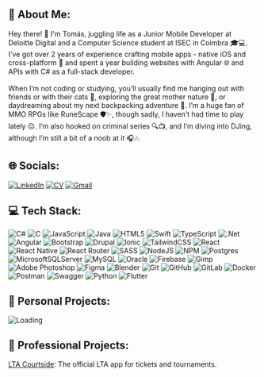 ## 💫 About Me:
Hey there! 👋 I'm Tomás, juggling life as a Junior Mobile Developer at Deloitte Digital and a Computer Science student at ISEC in Coimbra 🎓💻. I've got over 2 years of experience crafting mobile apps - native iOS and cross-platform 📱 and spent a year building websites with Angular 🌐 and APIs with C# as a full-stack developer.<br><br> When I’m not coding or studying, you’ll usually find me hanging out with friends or with their cats 🐾, exploring the great mother nature 🌳, or daydreaming about my next backpacking adventure 🎒. I’m a huge fan of MMO RPGs like RuneScape 🛡️✨, though sadly, I haven’t had time to play lately 😔. I’m also hooked on criminal series 🔍📺, and I’m diving into DJing, although I’m still a bit of a noob at it 🎧🎶.

## 🌐 Socials:
[![LinkedIn](https://img.shields.io/badge/LinkedIn-Connect-blue?logo=linkedin&logoColor=white)](https://linkedin.com/in/martinscampostomas)
[![CV](https://img.shields.io/badge/CV-Download-blue?logo=files&logoColor=white)]()
[![Gmail](https://img.shields.io/badge/Gmail-Email%20Me-blue?logo=gmail&logoColor=white)](mailto:martinscampostomas@gmail.com)

## 💻 Tech Stack:
![C#](https://img.shields.io/badge/c%23-%23239120.svg?style=flat&logo=csharp&logoColor=white) ![C](https://img.shields.io/badge/c-%2300599C.svg?style=flat&logo=c&logoColor=white) ![JavaScript](https://img.shields.io/badge/javascript-%23323330.svg?style=flat&logo=javascript&logoColor=%23F7DF1E) ![Java](https://img.shields.io/badge/java-%23ED8B00.svg?style=flat&logo=openjdk&logoColor=white) ![HTML5](https://img.shields.io/badge/html5-%23E34F26.svg?style=flat&logo=html5&logoColor=white) ![Swift](https://img.shields.io/badge/swift-F54A2A?style=flat&logo=swift&logoColor=white) ![TypeScript](https://img.shields.io/badge/typescript-%23007ACC.svg?style=flat&logo=typescript&logoColor=white) ![.Net](https://img.shields.io/badge/.NET-5C2D91?style=flat&logo=.net&logoColor=white) ![Angular](https://img.shields.io/badge/angular-%23DD0031.svg?style=flat&logo=angular&logoColor=white) ![Bootstrap](https://img.shields.io/badge/bootstrap-%238511FA.svg?style=flat&logo=bootstrap&logoColor=white) ![Drupal](https://img.shields.io/badge/drupal-%230678BE.svg?style=flat&logo=drupal&logoColor=white) ![Ionic](https://img.shields.io/badge/Ionic-%233880FF.svg?style=flat&logo=Ionic&logoColor=white) ![TailwindCSS](https://img.shields.io/badge/tailwindcss-%2338B2AC.svg?style=flat&logo=tailwind-css&logoColor=white) ![React](https://img.shields.io/badge/react-%2320232a.svg?style=flat&logo=react&logoColor=%2361DAFB) ![React Native](https://img.shields.io/badge/react_native-%2320232a.svg?style=flat&logo=react&logoColor=%2361DAFB) ![React Router](https://img.shields.io/badge/React_Router-CA4245?style=flat&logo=react-router&logoColor=white) ![SASS](https://img.shields.io/badge/SASS-hotpink.svg?style=flat&logo=SASS&logoColor=white) ![NodeJS](https://img.shields.io/badge/node.js-6DA55F?style=flat&logo=node.js&logoColor=white) ![NPM](https://img.shields.io/badge/NPM-%23CB3837.svg?style=flat&logo=npm&logoColor=white) ![Postgres](https://img.shields.io/badge/postgres-%23316192.svg?style=flat&logo=postgresql&logoColor=white) ![MicrosoftSQLServer](https://img.shields.io/badge/Microsoft%20SQL%20Server-CC2927?style=flat&logo=microsoft%20sql%20server&logoColor=white) ![MySQL](https://img.shields.io/badge/mysql-4479A1.svg?style=flat&logo=mysql&logoColor=white) ![Oracle](https://img.shields.io/badge/Oracle-F80000?style=flat&logo=oracle&logoColor=white) ![Firebase](https://img.shields.io/badge/firebase-a08021?style=flat&logo=firebase&logoColor=ffcd34) ![Gimp](https://img.shields.io/badge/Gimp-657D8B?style=flat&logo=gimp&logoColor=FFFFFF) ![Adobe Photoshop](https://img.shields.io/badge/adobe%20photoshop-%2331A8FF.svg?style=flat&logo=adobe%20photoshop&logoColor=white) ![Figma](https://img.shields.io/badge/figma-%23F24E1E.svg?style=flat&logo=figma&logoColor=white) ![Blender](https://img.shields.io/badge/blender-%23F5792A.svg?style=flat&logo=blender&logoColor=white) ![Git](https://img.shields.io/badge/git-%23F05033.svg?style=flat&logo=git&logoColor=white) ![GitHub](https://img.shields.io/badge/github-%23121011.svg?style=flat&logo=github&logoColor=white) ![GitLab](https://img.shields.io/badge/gitlab-%23181717.svg?style=flat&logo=gitlab&logoColor=white) ![Docker](https://img.shields.io/badge/docker-%230db7ed.svg?style=flat&logo=docker&logoColor=white) ![Postman](https://img.shields.io/badge/Postman-FF6C37?style=flat&logo=postman&logoColor=white) ![Swagger](https://img.shields.io/badge/-Swagger-%23Clojure?style=flat&logo=swagger&logoColor=white) ![Python](https://img.shields.io/badge/python-3670A0?style=flat&logo=python&logoColor=ffdd54) ![Flutter](https://img.shields.io/badge/Flutter-02569B?style=flat&logo=flutter&logoColor=white)

## 🎨 Personal Projects:  
![Loading](https://web.archive.org/web/20091027091141im_/http://www.geocities.com/oriol_l/simpsons/images/ITCHSCR.gif)
<!--
- **[Project Name](#)**: Brief description of what it does.  
- **[Project Name](#)**: Brief description of what it does.  
-->
## 🏢 Professional Projects:  
[LTA Courtside](https://apps.apple.com/gb/app/lta-courtside/id6741875070): The official LTA app for tickets and tournaments.
<!--
- **[App Name](#)**: Description of the app you developed.  
- **[App Name](#)**: Another app and its key functionality or purpose.
-->
